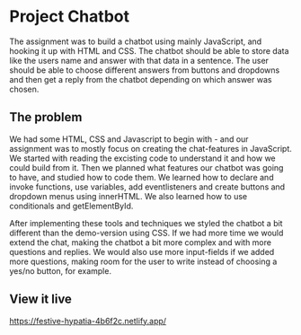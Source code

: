 # Project Chatbot 

The assignment was to build a chatbot using mainly JavaScript, and hooking it up with HTML and CSS. The chatbot should be able to store data like the users name and answer with that data in a sentence. The user should be able to choose different answers from buttons and dropdowns and then get a reply from the chatbot depending on which answer was chosen.


## The problem

We had some HTML, CSS and Javascript to begin with - and our assignment was to mostly focus on creating the chat-features in JavaScript. We started with reading the excisting code to understand it and how we could build from it. Then we planned what features our chatbot was going to have, and studied how to code them. We learned how to declare and invoke functions, use variables, add eventlisteners and create buttons and dropdown menus using innerHTML. We also learned how to use conditionals and getElementById.

After implementing these tools and techniques we styled the chatbot a bit different than the demo-version using CSS. If we had more time we would extend the chat, making the chatbot a bit more complex and with more questions and replies. We would also use more input-fields if we added more questions, making room for the user to write instead of choosing a yes/no button, for example.


## View it live

https://festive-hypatia-4b6f2c.netlify.app/ 
